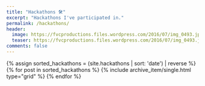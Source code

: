 ```yaml
---
title: "Hackathons 🛠"
excerpt: "Hackathons I've participated in."
permalink: /hackathons/
header:
  image: https://fvcproductions.files.wordpress.com/2016/07/img_0493.jpg
  teaser: https://fvcproductions.files.wordpress.com/2016/07/img_0493.jpg
comments: false
---
```


<div class="grid__wrapper">
    {% assign sorted_hackathons = (site.hackathons | sort: 'date') | reverse %}
    {% for post in sorted_hackathons %}
        {% include archive_item/single.html type="grid" %}
    {% endfor %}
</div>